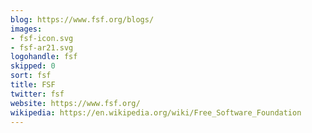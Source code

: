 ```yaml
---
blog: https://www.fsf.org/blogs/
images:
- fsf-icon.svg
- fsf-ar21.svg
logohandle: fsf
skipped: 0
sort: fsf
title: FSF
twitter: fsf
website: https://www.fsf.org/
wikipedia: https://en.wikipedia.org/wiki/Free_Software_Foundation
---
```

